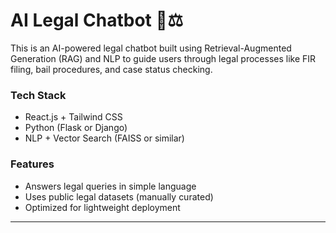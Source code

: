 # AI Legal Chatbot 🤖⚖️

This is an AI-powered legal chatbot built using Retrieval-Augmented Generation (RAG) and NLP to guide users through legal processes like FIR filing, bail procedures, and case status checking.

### Tech Stack
- React.js + Tailwind CSS
- Python (Flask or Django)
- NLP + Vector Search (FAISS or similar)

### Features
- Answers legal queries in simple language
- Uses public legal datasets (manually curated)
- Optimized for lightweight deployment

---
